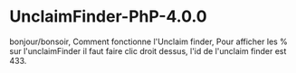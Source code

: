 # UnclaimFinder-PhP-4.0.0
bonjour/bonsoir,
Comment fonctionne l'Unclaim finder,
Pour afficher les % sur l'unclaimFinder il faut faire clic droit dessus, l'id de l'unclaim finder est 433.
